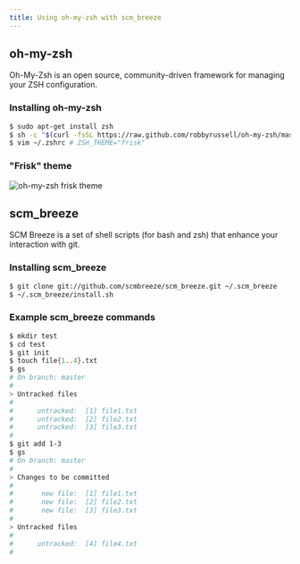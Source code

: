 ```yaml
---
title: Using oh-my-zsh with scm_breeze
---
```


## oh-my-zsh
Oh-My-Zsh is an open source, community-driven framework for managing your ZSH configuration.

### Installing oh-my-zsh
```bash
$ sudo apt-get install zsh
$ sh -c "$(curl -fsSL https://raw.github.com/robbyrussell/oh-my-zsh/master/tools/install.sh)"
$ vim ~/.zshrc # ZSH_THEME="frisk"
```

### "Frisk" theme
![oh-my-zsh frisk theme](https://raw.githubusercontent.com/sarbull/sarbull.github.io/master/frisk-theme.png)

## scm_breeze
SCM Breeze is a set of shell scripts (for bash and zsh) that enhance your interaction with git.

### Installing scm_breeze
```bash
$ git clone git://github.com/scmbreeze/scm_breeze.git ~/.scm_breeze
$ ~/.scm_breeze/install.sh
```
### Example scm_breeze commands
```bash
$ mkdir test
$ cd test
$ git init
$ touch file{1..4}.txt
$ gs
# On branch: master
#
> Untracked files
#
#      untracked:  [1] file1.txt 
#      untracked:  [2] file2.txt 
#      untracked:  [3] file3.txt 
#
$ git add 1-3
$ gs
# On branch: master
#
> Changes to be committed
#
#       new file:  [1] file1.txt 
#       new file:  [2] file2.txt 
#       new file:  [3] file3.txt 
#
> Untracked files
#
#      untracked:  [4] file4.txt 
#
```

